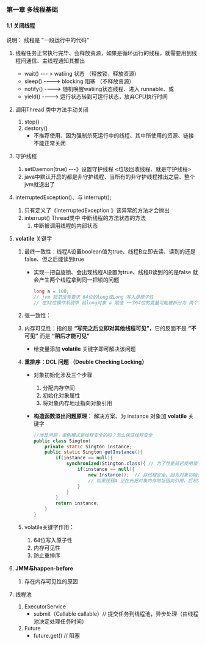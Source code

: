 ### 第一章  多线程基础

#### 1.1  关闭线程

说明： 线程是 ”一段运行中的代码“

1. 线程任务正常执行完毕、会释放资源，如果是循环运行的线程，就需要用到线程间通信、主线程通知其推出
   - wait() --- > watiing 状态  （释放锁，释放资源）
   - sleep() ----> blocking  阻塞 （不释放资源）
   - notify() ----> 随机唤醒watiing状态线程、进入 runnable、或 
   - yield() ----> 运行状态转到可运行状态，放弃CPU执行时间
   
2. 调用Thread 类中方法手动关闭 
   1. stop()
   2. destory()
      - 不推荐使用、因为强制杀死运行中的线程、其中所使用的资源、链接不能正常关闭
   
3. 守护线程
   1. setDaemon(true) ---》设置守护线程 <垃圾回收线程、就是守护线程>
   2. java中默认开启的都是非守护线程、当所有的非守护线程推出之后、整个jvm就退出了
   
4. interruptedException()、与 interrupt();
   1.  只有定义了《interruptedException 》该异常的方法才会抛出
   2. interrupt() Thread类中 中断线程的方法状态的方法
      1. 中断被调用线程的内部状态
   
5. **volatile** 关键字

   1. 最终一致性：线程A设置boolean值为true、线程B立即去读、读到的还是false、但之后能读到true

      - 实现一把自旋锁、会出现线程A设置为true、线程B读到的的是false 就会产生两个线程拿到同一把锁的问题

        ```java
        long a = 100;
        // jvm 规范没有要求 64位的long或Long 写入是原子性
        // 在32位操作系统中 给long对象 a 赋值 一个64位的变量可能被拆分为 两个32位的写操作来执行、这样读取的线程可能会读到一半
        ```

   2. 强一致性：

   3. 内存可见性：指的是 **“写完之后立即对其他线程可见”**，它的反面不是 **“不可见”** 而是 **“稍后才能可见”** 

      - 给变量添加  **volatile** 关键字即可解决该问题

   4. **重排序：DCL 问题 （Double Checking Locking）**

      - 对象初始化涉及三个步骤

        1. 分配内存空间
        2. 初始化对象属性
        3. 将对象内存地址指向对象引用

      - **构造函数溢出问题原理**： 解决方案、为 instance 对象加  **volatile** 关键字

        ```java
        //涉及问题：单例模式是线程安全的吗？怎么保证线程安全
        public class Sington{
        	private static Sington instance;
        	public static Sington getInstance(){
        		if(instance == null){
        			synchronized(Stington.class){ // 为了性能延迟使用锁 synchronized 
        				if(instance == null){
        					new Instance();  // 非线程安全、因为对象初始化涉及三个步骤、第二，第三步是无序的
                            // 如果线程A 正在先把对象内存地址指向引用、后初始化对象属性、线程B可能获取到一个未完全初始化的对象
        				}
        			}
        		}
        		return instance;
        	}
        }
        ```

   5. volatile关键字作用：

      1. 64位写入原子性
      2. 内存可见性
      3. 防止重排序

6. **JMM与happen-before**

   1. 存在内存可见性的原因
   
7. 线程池

   1. ExecutorService   
      - submit（Callable<T> callable）// 提交任务到线程池，异步处理（由线程池决定处理任务时间） 
   2. Future
      - future.get()  // 阻塞





 